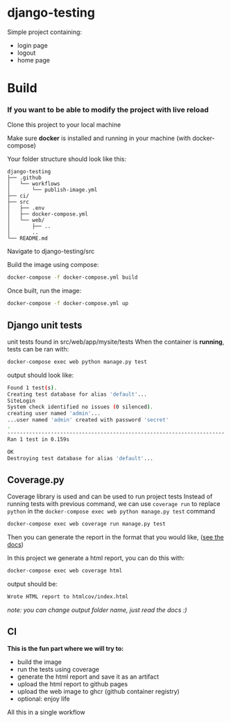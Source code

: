 # django-testing

Simple project containing:
 - login page
 - logout
 - home page
 
# Build

### If you want to be able to modify the project with live reload

Clone this project to your local machine

Make sure __docker__ is installed and running in your machine (with docker-compose)

Your folder structure should look like this:
```
django-testing
├── .github
│   └── workflows
│       └── publish-image.yml
├── ci/
├── src
│   ├── .env
│   ├── docker-compose.yml
│   └── web/
│       ├── ..
│       ..
└── README.md
```
Navigate to django-testing/src

Build the image using compose:
```bash
docker-compose -f docker-compose.yml build
```
Once built, run the image:
```bash
docker-compose -f docker-compose.yml up
```


## Django unit tests

unit tests found in src/web/app/mysite/tests
When the container is __running__, tests can be ran with:
```bash
docker-compose exec web python manage.py test
```
output should look like:
```bash
Found 1 test(s).
Creating test database for alias 'default'...
SiteLogin
System check identified no issues (0 silenced).
creating user named 'admin'...
...user named 'admin' created with password 'secret'
.
----------------------------------------------------------------------
Ran 1 test in 0.159s

OK
Destroying test database for alias 'default'...
```

## Coverage.py

Coverage library is used and can be used to run project tests
Instead of running tests with previous command, we can use `coverage run` to replace `python` in the `docker-compose exec web python manage.py test` command

```bash
docker-compose exec web coverage run manage.py test
```
Then you can generate the report in the format that you would like, ([see the docs](https://coverage.readthedocs.io/en/6.5.0/cmd.html#execution-coverage-run))

In this project we generate a html report, you can do this with:
```bash
docker-compose exec web coverage html 
```
output should be:
```bash
Wrote HTML report to htmlcov/index.html
```
*note: you can change output folder name, just read the docs :)*


## CI
**This is the fun part where we will try to:**
 - build the image
 - run the tests using coverage
 - generate the html report and save it as an artifact
 - upload the html report to github pages
 - upload the web image to ghcr (github container registry)
 - optional: enjoy life
 
All this in a single workflow
